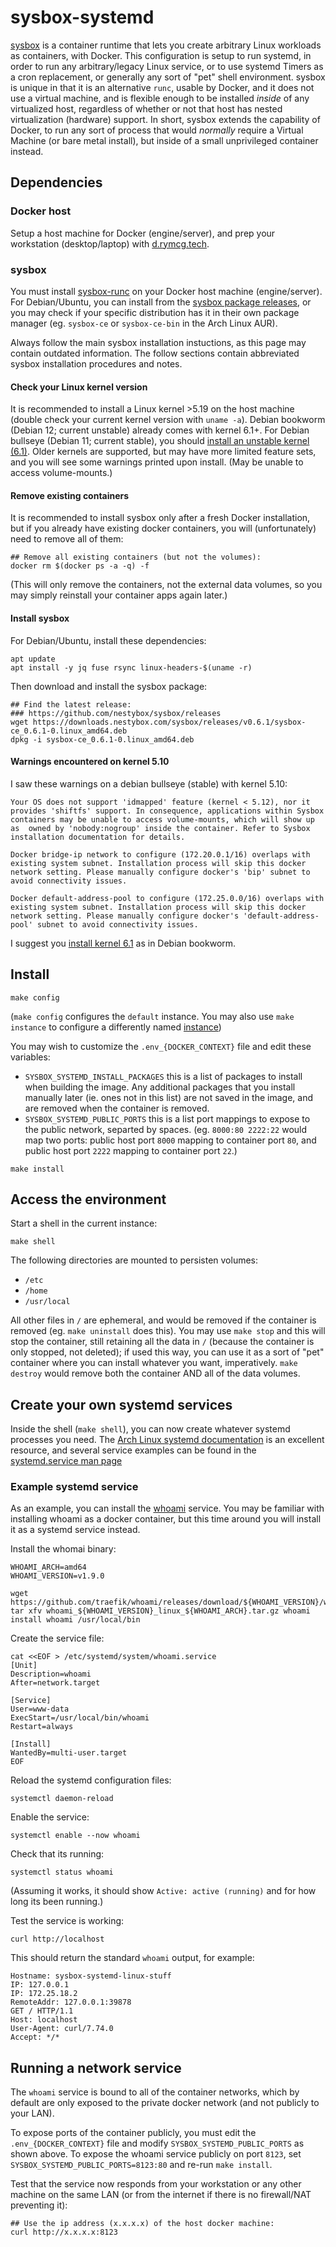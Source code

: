# sysbox-systemd

[sysbox](https://github.com/nestybox/sysbox#readme) is a container
runtime that lets you create arbitrary Linux workloads as containers,
with Docker. This configuration is setup to run systemd, in order to
run any arbitrary/legacy Linux service, or to use systemd Timers as a
cron replacement, or generally any sort of "pet" shell environment.
sysbox is unique in that it is an alternative `runc`, usable by
Docker, and it does not use a virtual machine, and is flexible enough
to be installed *inside* of any virtualized host, regardless of
whether or not that host has nested virtualization (hardware) support.
In short, sysbox extends the capability of Docker, to run any sort of
process that would *normally* require a Virtual Machine (or bare metal
install), but inside of a small unprivileged container instead.

## Dependencies

### Docker host

Setup a host machine for Docker (engine/server), and prep your
workstation (desktop/laptop) with
[d.rymcg.tech](https://github.com/enigmacurry/d.rymcg.tech).

### sysbox

You must install
[sysbox-runc](https://github.com/nestybox/sysbox#installation) on your
Docker host machine (engine/server). For Debian/Ubuntu, you can
install from the [sysbox package
releases](https://github.com/nestybox/sysbox/releases), or you may
check if your specific distribution has it in their own package
manager (eg. `sysbox-ce` or `sysbox-ce-bin` in the Arch Linux AUR).

Always follow the main sysbox installation instuctions, as this page
may contain outdated information. The follow sections contain
abbreviated sysbox installation procedures and notes.

#### Check your Linux kernel version

It is recommended to install a Linux kernel >5.19 on the host machine
(double check your current kernel version with `uname -a`). Debian
bookworm (Debian 12; current unstable) already comes with kernel 6.1+.
For Debian bullseye (Debian 11; current stable), you should [install
an unstable kernel
(6.1)](https://www.linuxcapable.com/how-to-install-latest-linux-kernel-on-debian-linux/).
Older kernels are supported, but may have more limited feature sets,
and you will see some warnings printed upon install. (May be unable to
access volume-mounts.)

#### Remove existing containers

It is recommended to install sysbox only after a fresh Docker
installation, but if you already have existing docker containers, you
will (unfortunately) need to remove all of them:

```
## Remove all existing containers (but not the volumes):
docker rm $(docker ps -a -q) -f
```

(This will only remove the containers, not the external data volumes,
so you may simply reinstall your container apps again later.)

#### Install sysbox

For Debian/Ubuntu, install these dependencies:

```
apt update
apt install -y jq fuse rsync linux-headers-$(uname -r)
```

Then download and install the sysbox package:

```
## Find the latest release:
### https://github.com/nestybox/sysbox/releases
wget https://downloads.nestybox.com/sysbox/releases/v0.6.1/sysbox-ce_0.6.1-0.linux_amd64.deb
dpkg -i sysbox-ce_0.6.1-0.linux_amd64.deb
```

#### Warnings encountered on kernel 5.10

I saw these warnings on a debian bullseye (stable) with kernel 5.10:

```
Your OS does not support 'idmapped' feature (kernel < 5.12), nor it  provides 'shiftfs' support. In consequence, applications within Sysbox  containers may be unable to access volume-mounts, which will show up as  owned by 'nobody:nogroup' inside the container. Refer to Sysbox  installation documentation for details.

Docker bridge-ip network to configure (172.20.0.1/16) overlaps with existing system subnet. Installation process will skip this docker network setting. Please manually configure docker's 'bip' subnet to avoid connectivity issues.

Docker default-address-pool to configure (172.25.0.0/16) overlaps with existing system subnet. Installation process will skip this docker network setting. Please manually configure docker's 'default-address-pool' subnet to avoid connectivity issues.
```

I suggest you [install kernel
6.1](https://www.linuxcapable.com/how-to-install-latest-linux-kernel-on-debian-linux/)
as in Debian bookworm.

## Install

```
make config
```

(`make config` configures the `default` instance. You may also use
`make instance` to configure a differently named
[instance](https://github.com/EnigmaCurry/d.rymcg.tech#creating-multiple-instances-of-a-service))

You may wish to customize the `.env_{DOCKER_CONTEXT}` file and edit
these variables:

 * `SYSBOX_SYSTEMD_INSTALL_PACKAGES` this is a list of packages to
   install when building the image. Any additional packages that you
   install manually later (ie. ones not in this list) are not saved in
   the image, and are removed when the container is removed.
 * `SYSBOX_SYSTEMD_PUBLIC_PORTS` this is a list port mappings to
   expose to the public network, separted by spaces. (eg. `8000:80
   2222:22` would map two ports: public host port `8000` mapping to
   container port `80`, and public host port `2222` mapping to
   container port `22`.)

```
make install
```

## Access the environment

Start a shell in the current instance:

```
make shell
```

The following directories are mounted to persisten volumes:

 * `/etc`
 * `/home`
 * `/usr/local`

All other files in `/` are ephemeral, and would be removed if the
container is removed (eg. `make uninstall` does this). You may use
`make stop` and this will stop the container, still retaining all the
data in `/` (because the container is only stopped, not deleted); if
used this way, you can use it as a sort of "pet" container where you
can install whatever you want, imperatively. `make destroy` would
remove both the container AND all of the data volumes.

## Create your own systemd services

Inside the shell (`make shell`), you can now create whatever systemd
processes you need. The [Arch Linux systemd
documentation](https://wiki.archlinux.org/title/Systemd) is an
excellent resource, and several service examples can be found in the
[systemd.service man
page](https://man.archlinux.org/man/systemd.service.5#EXAMPLES)

### Example systemd service

As an example, you can install the
[whoami](https://github.com/traefik/whoami) service. You may be
familiar with installing whoami as a docker container, but this time
around you will install it as a systemd service instead.

Install the whomai binary:

```
WHOAMI_ARCH=amd64
WHOAMI_VERSION=v1.9.0

wget https://github.com/traefik/whoami/releases/download/${WHOAMI_VERSION}/whoami_${WHOAMI_VERSION}_linux_${WHOAMI_ARCH}.tar.gz
tar xfv whoami_${WHOAMI_VERSION}_linux_${WHOAMI_ARCH}.tar.gz whoami
install whoami /usr/local/bin
```

Create the service file:

```
cat <<EOF > /etc/systemd/system/whoami.service
[Unit]
Description=whoami
After=network.target

[Service]
User=www-data
ExecStart=/usr/local/bin/whoami
Restart=always

[Install]
WantedBy=multi-user.target
EOF
```

Reload the systemd configuration files:

```
systemctl daemon-reload
```

Enable the service:

```
systemctl enable --now whoami
```

Check that its running:

```
systemctl status whoami
```

(Assuming it works, it should show `Active: active (running)` and for
how long its been running.)

Test the service is working:

```
curl http://localhost
```

This should return the standard `whoami` output, for example:

```
Hostname: sysbox-systemd-linux-stuff
IP: 127.0.0.1
IP: 172.25.18.2
RemoteAddr: 127.0.0.1:39878
GET / HTTP/1.1
Host: localhost
User-Agent: curl/7.74.0
Accept: */*
```

## Running a network service

The `whoami` service is bound to all of the container networks, which
by default are only exposed to the private docker network (and not
publicly to your LAN).

To expose ports of the container publicly, you must edit the
`.env_{DOCKER_CONTEXT}` file and modify `SYSBOX_SYSTEMD_PUBLIC_PORTS`
as shown above. To expose the whoami service publicly on port `8123`,
set `SYSBOX_SYSTEMD_PUBLIC_PORTS=8123:80` and re-run `make install`.

Test that the service now responds from your workstation or any other
machine on the same LAN (or from the internet if there is no
firewall/NAT preventing it):

```
## Use the ip address (x.x.x.x) of the host docker machine:
curl http://x.x.x.x:8123
```
